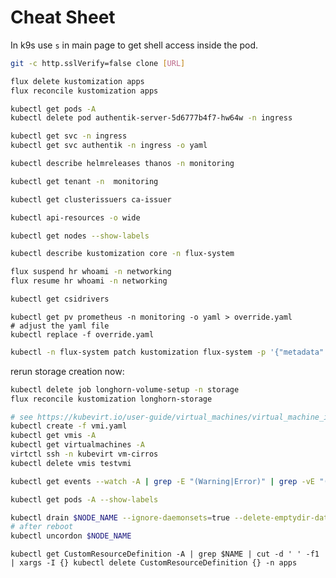 # Cheat Sheet

In k9s use `s` in main page to get shell access inside the pod.

```bash
git -c http.sslVerify=false clone [URL]
```

```bash
flux delete kustomization apps
flux reconcile kustomization apps
```

```bash
kubectl get pods -A
kubectl delete pod authentik-server-5d6777b4f7-hw64w -n ingress
```

```bash
kubectl get svc -n ingress
kubectl get svc authentik -n ingress -o yaml
```

```bash
kubectl describe helmreleases thanos -n monitoring
```

```bash
kubectl get tenant -n  monitoring
```

```bash
kubectl get clusterissuers ca-issuer
```

```bash
kubectl api-resources -o wide
```

```bash
kubectl get nodes --show-labels
```

```bash
kubectl describe kustomization core -n flux-system
```

```bash
flux suspend hr whoami -n networking
flux resume hr whoami -n networking
```

```bash
kubectl get csidrivers
```

```
kubectl get pv prometheus -n monitoring -o yaml > override.yaml
# adjust the yaml file
kubectl replace -f override.yaml
```

```bash
kubectl -n flux-system patch kustomization flux-system -p '{"metadata":{"finalizers":null}}'
```

rerun storage creation now:

```bash
kubectl delete job longhorn-volume-setup -n storage
flux reconcile kustomization longhorn-storage
```

```bash
# see https://kubevirt.io/user-guide/virtual_machines/virtual_machine_instances/
kubectl create -f vmi.yaml
kubectl get vmis -A
kubectl get virtualmachines -A
virtctl ssh -n kubevirt vm-cirros
kubectl delete vmis testvmi
```

```bash
kubectl get events --watch -A | grep -E "(Warning|Error)" | grep -vE "(Readiness|MountVolume)"
```

```bash
kubectl get pods -A --show-labels
```

```bash
kubectl drain $NODE_NAME --ignore-daemonsets=true --delete-emptydir-data=true --disable-eviction=true --grace-period=60 --pod-selector=app.kubernetes.io/instance!=longhorn,app.kubernetes.io/instance!=kyverno --timeout=300s
# after reboot
kubectl uncordon $NODE_NAME
```

```
kubectl get CustomResourceDefinition -A | grep $NAME | cut -d ' ' -f1 | xargs -I {} kubectl delete CustomResourceDefinition {} -n apps
```
